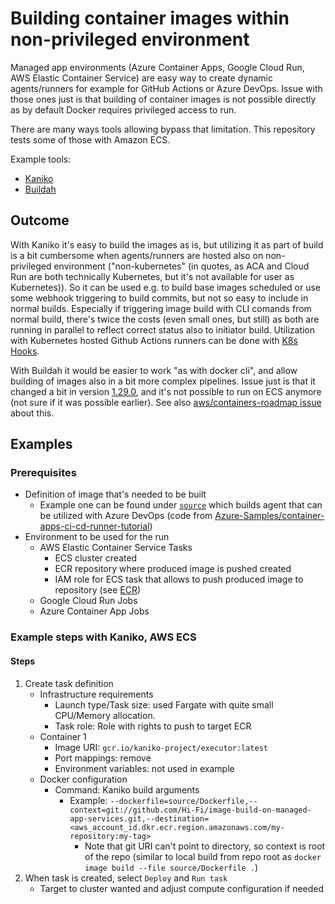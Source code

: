 # Building container images within non-privileged environment

Managed app environments (Azure Container Apps, Google Cloud Run, AWS Elastic Container Service) are easy way to create dynamic agents/runners for example for GitHub Actions or Azure DevOps. Issue with those ones just is that building of container images is not possible directly as by default Docker requires privileged access to run.

There are many ways tools allowing bypass that limitation. This repository tests some of those with Amazon ECS.

Example tools:
- [Kaniko](https://github.com/GoogleContainerTools/kaniko)
- [Buildah](https://buildah.io/)

## Outcome

With Kaniko it's easy to build the images as is, but utilizing it as part of build is a bit cumbersome when agents/runners are hosted also on non-privileged environment ("non-kubernetes" (in quotes, as ACA and Cloud Run are both technically Kubernetes, but it's not available for user as Kubernetes)). So it can be used e.g. to build base images scheduled or use some webhook triggering to build commits, but not so easy to include in normal builds. Especially if triggering image build with CLI comands from normal build, there's twice the costs (even small ones, but still) as both are running in parallel to reflect correct status also to initiator build. Utilization with Kubernetes hosted Github Actions runners can be done with [K8s Hooks](https://some-natalie.dev/blog/kaniko-in-arc/).

With Buildah it would be easier to work "as with docker cli", and allow building of images also in a bit more complex pipelines. Issue just is that it changed a bit in version [1.29.0](https://github.com/containers/buildah/issues/5198), and it's not possible to run on ECS anymore (not sure if it was possible earlier). See also [aws/containers-roadmap issue](https://github.com/aws/containers-roadmap/issues/2102) about this.

## Examples

### Prerequisites

- Definition of image that's needed to be built
  - Example one can be found under [`source`](./source) which builds agent that can be utilized with Azure DevOps (code from [Azure-Samples/container-apps-ci-cd-runner-tutorial](https://github.com/Azure-Samples/container-apps-ci-cd-runner-tutorial/blob/main/Dockerfile.azure-pipelines))
- Environment to be used for the run
    - AWS Elastic Container Service Tasks
      - ECS cluster created
      - ECR repository where produced image is pushed created
      - IAM role for ECS task that allows to push produced image to repository (see [ECR](https://github.com/GoogleContainerTools/kaniko?tab=readme-ov-file#pushing-to-amazon-ecr))
    - Google Cloud Run Jobs
    - Azure Container App Jobs

### Example steps with Kaniko, AWS ECS

#### Steps

1. Create task definition
    - Infrastructure requirements
      - Launch type/Task size: used Fargate with quite small CPU/Memory allocation. 
      - Task role: Role with rights to push to target ECR
    - Container 1
      - Image URI: `gcr.io/kaniko-project/executor:latest`
      - Port mappings: remove
      - Environment variables: not used in example
    - Docker configuration
      - Command: Kaniko build arguments
        - Example: `--dockerfile=source/Dockerfile,--context=git://github.com/Hi-Fi/image-build-on-managed-app-services.git,--destination=<aws_account_id.dkr.ecr.region.amazonaws.com/my-repository:my-tag>`
          - Note that git URI can't point to directory, so context is root of the repo (similar to local build from repo root as `docker image build --file source/Dockerfile .`)
2. When task is created, select `Deploy` and `Run task`
    - Target to cluster wanted and adjust compute configuration if needed

